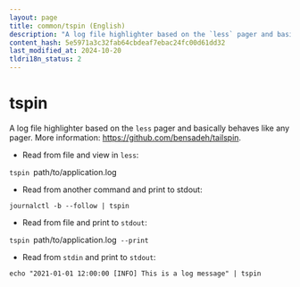 ```yaml
---
layout: page
title: common/tspin (English)
description: "A log file highlighter based on the `less` pager and basically behaves like any pager."
content_hash: 5e5971a3c32fab64cbdeaf7ebac24fc00d61dd32
last_modified_at: 2024-10-20
tldri18n_status: 2
---
```

# tspin

A log file highlighter based on the `less` pager and basically behaves like any pager.
More information: <https://github.com/bensadeh/tailspin>.

- Read from file and view in `less`:

`tspin `<span class="tldr-var badge badge-pill bg-dark-lm bg-white-dm text-white-lm text-dark-dm font-weight-bold">path/to/application.log</span>

- Read from another command and print to stdout:

`journalctl -b --follow | tspin`

- Read from file and print to `stdout`:

`tspin `<span class="tldr-var badge badge-pill bg-dark-lm bg-white-dm text-white-lm text-dark-dm font-weight-bold">path/to/application.log</span>` --print`

- Read from `stdin` and print to `stdout`:

`echo "2021-01-01 12:00:00 [INFO] This is a log message" | tspin`
